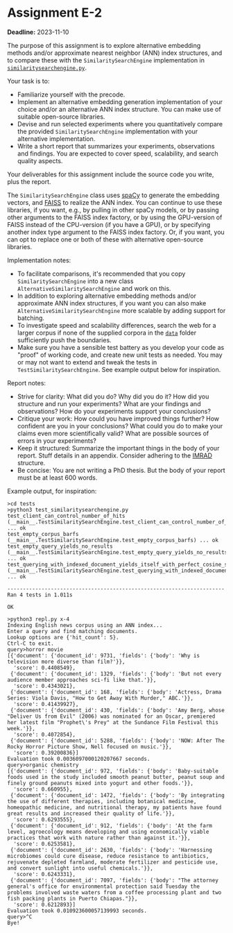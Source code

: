 # Assignment E-2

**Deadline:** 2023-11-10

The purpose of this assignment is to explore alternative embedding methods and/or approximate nearest neighbor (ANN) index structures, and to compare these with the `SimilaritySearchEngine` implementation in [`similaritysearchengine.py`](in3120/similaritysearchengine.py).

Your task is to:

* Familiarize yourself with the precode.
* Implement an alternative embedding generation implementation of your choice and/or an alternative ANN index structure. You can make use of suitable open-source libraries.
* Devise and run selected experiments where you quantitatively compare the provided `SimilaritySearchEngine` implementation with your alternative implementation.
* Write a short report that summarizes your experiments, observations and findings. You are expected to cover speed, scalability, and search quality aspects.

Your deliverables for this assignment include the source code you write, plus the report.

The `SimilaritySearchEngine` class uses [spaCy](https://spacy.io/) to generate the embedding vectors, and [FAISS](https://github.com/facebookresearch/faiss) to realize the ANN index. You can continue to use these libraries, if you want, e.g., by pulling in other spaCy models, or by passing other arguments to the FAISS index factory, or by using the GPU-version of FAISS instead of the CPU-version (if you have a GPU), or by specifying another index type argument to the FAISS index factory. Or, if you want, you can opt to replace one or both of these with alternative open-source libraries.

Implementation notes:

* To facilitate comparisons, it's recommended that you copy `SimilaritySearchEngine` into a new class `AlternativeSimilaritySearchEngine` and work on this.
* In addition to exploring alternative embedding methods and/or approximate ANN index structures, if you want you can also make `AlternativeSimilaritySearchEngine` more scalable by adding support for batching.
* To investigate speed and scalability differences, search the web for a larger corpus if none of the supplied corpora in the [`data`](data/) folder sufficiently push the boundaries.
* Make sure you have a sensible test battery as you develop your code as "proof" of working code, and create new unit tests as needed. You may or may not want to extend and tweak the tests in `TestSimilaritySearchEngine`. See example output below for inspiration.

Report notes:

* Strive for clarity: What did you do? Why did you do it? How did you structure and run your experiments? What are your findings and observations? How do your experiments support your conclusions?
* Critique your work: How could you have improved things further? How confident are you in your conclusions? What could you do to make your claims even more scientifically valid? What are possible sources of errors in your experiments?
* Keep it structured: Summarize the important things in the body of your report. Stuff details in an appendix. Consider adhering to the [IMRAD](https://en.wikipedia.org/wiki/IMRAD) structure.
* Be concise: You are not writing a PhD thesis. But the body of your report must be at least 600 words.

Example output, for inspiration:

```
>cd tests
>python3 test_similaritysearchengine.py
test_client_can_control_number_of_hits (__main__.TestSimilaritySearchEngine.test_client_can_control_number_of_hits) ... ok
test_empty_corpus_barfs (__main__.TestSimilaritySearchEngine.test_empty_corpus_barfs) ... ok
test_empty_query_yields_no_results (__main__.TestSimilaritySearchEngine.test_empty_query_yields_no_results) ... ok
test_querying_with_indexed_document_yields_itself_with_perfect_cosine_score (__main__.TestSimilaritySearchEngine.test_querying_with_indexed_document_yields_itself_with_perfect_cosine_score) ... ok

----------------------------------------------------------------------
Ran 4 tests in 1.011s

OK

>python3 repl.py x-4
Indexing English news corpus using an ANN index...
Enter a query and find matching documents.
Lookup options are {'hit_count': 5}.
Ctrl-C to exit.
query>horror movie
[{'document': {'document_id': 9731, 'fields': {'body': 'Why is television more diverse than film?'}},
  'score': 0.4408549},
 {'document': {'document_id': 1329, 'fields': {'body': 'But not every audience member approaches sci-fi like that.'}},
  'score': 0.4343021},
 {'document': {'document_id': 168, 'fields': {'body': 'Actress, Drama Series: Viola Davis, "How to Get Away With Murder," ABC.'}},
  'score': 0.41439927},
 {'document': {'document_id': 430, 'fields': {'body': 'Amy Berg, whose "Deliver Us from Evil" (2006) was nominated for an Oscar, premiered her latest film "Prophet\'s Prey" at the Sundance Film Festival this week.'}},
  'score': 0.4072854},
 {'document': {'document_id': 5288, 'fields': {'body': 'NOW: After The Rocky Horror Picture Show, Nell focused on music.'}},
  'score': 0.39200836}]
Evaluation took 0.0036097000120207667 seconds.
query>organic chemistry
[{'document': {'document_id': 972, 'fields': {'body': 'Baby-suitable foods used in the study included smooth peanut butter, peanut soup and finely ground peanuts mixed into yogurt and other foods.'}},
  'score': 0.660955},
 {'document': {'document_id': 1472, 'fields': {'body': 'By integrating the use of different therapies, including botanical medicine, homeopathic medicine, and nutritional therapy, my patients have found great results and increased their quality of life.'}},
  'score': 0.6293555},
 {'document': {'document_id': 912, 'fields': {'body': 'At the farm level, agroecology means developing and using economically viable practices that work with nature rather than against it.'}},
  'score': 0.6253581},
 {'document': {'document_id': 2630, 'fields': {'body': 'Harnessing microbiomes could cure disease, reduce resistance to antibiotics, rejuvenate depleted farmland, moderate fertilizer and pesticide use, and convert sunlight into useful chemicals.'}},
  'score': 0.6243331},
 {'document': {'document_id': 7097, 'fields': {'body': "The attorney general's office for environmental protection said Tuesday the problems involved waste waters from a coffee processing plant and two fish packing plants in Puerto Chiapas."}},
  'score': 0.6212893}]
Evaluation took 0.010923600057139993 seconds.
query>^C
Bye!
```
